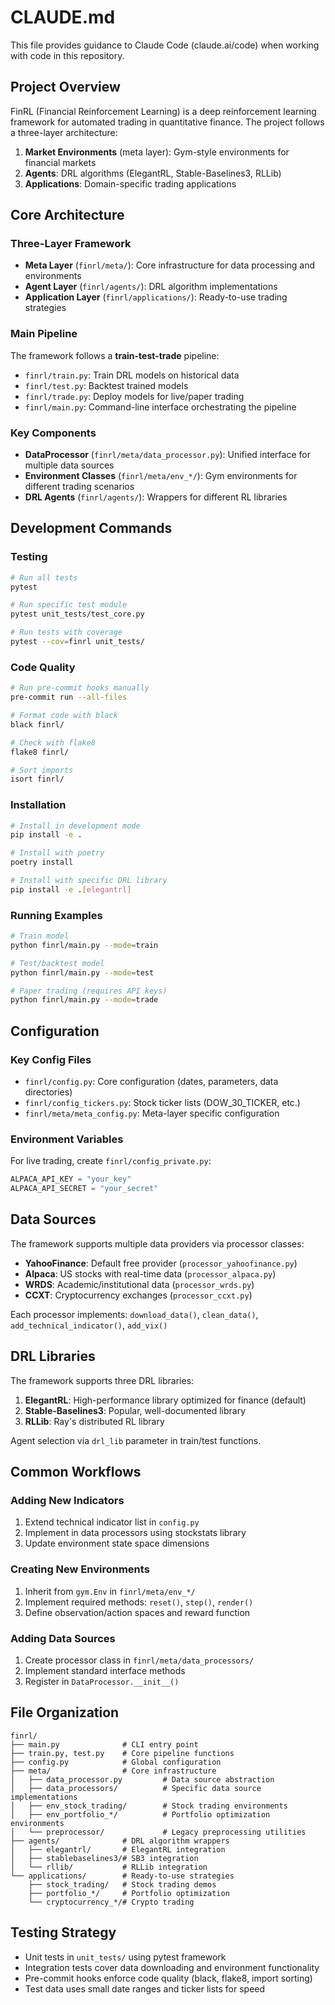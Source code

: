 # CLAUDE.md

This file provides guidance to Claude Code (claude.ai/code) when working with code in this repository.

## Project Overview

FinRL (Financial Reinforcement Learning) is a deep reinforcement learning framework for automated trading in quantitative finance. The project follows a three-layer architecture:

1. **Market Environments** (meta layer): Gym-style environments for financial markets
2. **Agents**: DRL algorithms (ElegantRL, Stable-Baselines3, RLLib)  
3. **Applications**: Domain-specific trading applications

## Core Architecture

### Three-Layer Framework
- **Meta Layer** (`finrl/meta/`): Core infrastructure for data processing and environments
- **Agent Layer** (`finrl/agents/`): DRL algorithm implementations
- **Application Layer** (`finrl/applications/`): Ready-to-use trading strategies

### Main Pipeline
The framework follows a **train-test-trade** pipeline:
- `finrl/train.py`: Train DRL models on historical data
- `finrl/test.py`: Backtest trained models  
- `finrl/trade.py`: Deploy models for live/paper trading
- `finrl/main.py`: Command-line interface orchestrating the pipeline

### Key Components
- **DataProcessor** (`finrl/meta/data_processor.py`): Unified interface for multiple data sources
- **Environment Classes** (`finrl/meta/env_*/`): Gym environments for different trading scenarios
- **DRL Agents** (`finrl/agents/`): Wrappers for different RL libraries

## Development Commands

### Testing
```bash
# Run all tests
pytest

# Run specific test module  
pytest unit_tests/test_core.py

# Run tests with coverage
pytest --cov=finrl unit_tests/
```

### Code Quality
```bash
# Run pre-commit hooks manually
pre-commit run --all-files

# Format code with black
black finrl/

# Check with flake8
flake8 finrl/

# Sort imports
isort finrl/
```

### Installation
```bash
# Install in development mode
pip install -e .

# Install with poetry
poetry install

# Install with specific DRL library
pip install -e .[elegantrl]
```

### Running Examples
```bash
# Train model
python finrl/main.py --mode=train

# Test/backtest model  
python finrl/main.py --mode=test

# Paper trading (requires API keys)
python finrl/main.py --mode=trade
```

## Configuration

### Key Config Files
- `finrl/config.py`: Core configuration (dates, parameters, data directories)
- `finrl/config_tickers.py`: Stock ticker lists (DOW_30_TICKER, etc.)
- `finrl/meta/meta_config.py`: Meta-layer specific configuration

### Environment Variables
For live trading, create `finrl/config_private.py`:
```python
ALPACA_API_KEY = "your_key"
ALPACA_API_SECRET = "your_secret"
```

## Data Sources

The framework supports multiple data providers via processor classes:
- **YahooFinance**: Default free provider (`processor_yahoofinance.py`)
- **Alpaca**: US stocks with real-time data (`processor_alpaca.py`)
- **WRDS**: Academic/institutional data (`processor_wrds.py`)
- **CCXT**: Cryptocurrency exchanges (`processor_ccxt.py`)

Each processor implements: `download_data()`, `clean_data()`, `add_technical_indicator()`, `add_vix()`

## DRL Libraries

The framework supports three DRL libraries:
1. **ElegantRL**: High-performance library optimized for finance (default)
2. **Stable-Baselines3**: Popular, well-documented library  
3. **RLLib**: Ray's distributed RL library

Agent selection via `drl_lib` parameter in train/test functions.

## Common Workflows

### Adding New Indicators
1. Extend technical indicator list in `config.py`
2. Implement in data processors using stockstats library
3. Update environment state space dimensions

### Creating New Environments
1. Inherit from `gym.Env` in `finrl/meta/env_*/`
2. Implement required methods: `reset()`, `step()`, `render()`
3. Define observation/action spaces and reward function

### Adding Data Sources
1. Create processor class in `finrl/meta/data_processors/`
2. Implement standard interface methods
3. Register in `DataProcessor.__init__()`

## File Organization

```
finrl/
├── main.py              # CLI entry point
├── train.py, test.py    # Core pipeline functions  
├── config.py            # Global configuration
├── meta/                # Core infrastructure
│   ├── data_processor.py         # Data source abstraction
│   ├── data_processors/          # Specific data source implementations
│   ├── env_stock_trading/        # Stock trading environments
│   ├── env_portfolio_*/          # Portfolio optimization environments
│   └── preprocessor/             # Legacy preprocessing utilities
├── agents/              # DRL algorithm wrappers
│   ├── elegantrl/       # ElegantRL integration
│   ├── stablebaselines3/# SB3 integration  
│   └── rllib/           # RLLib integration
└── applications/        # Ready-to-use strategies
    ├── stock_trading/   # Stock trading demos
    ├── portfolio_*/     # Portfolio optimization
    └── cryptocurrency_*/# Crypto trading
```

## Testing Strategy

- Unit tests in `unit_tests/` using pytest framework
- Integration tests cover data downloading and environment functionality
- Pre-commit hooks enforce code quality (black, flake8, import sorting)
- Test data uses small date ranges and ticker lists for speed